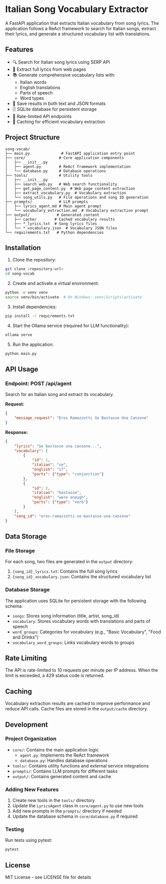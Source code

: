 # Italian Song Vocabulary Extractor

A FastAPI application that extracts Italian vocabulary from song lyrics. The application follows a ReAct framework to search for Italian songs, extract their lyrics, and generate a structured vocabulary list with translations.

## Features

- 🔍 Search for Italian song lyrics using SERP API
- 📝 Extract full lyrics from web pages
- 📚 Generate comprehensive vocabulary lists with:
  - Italian words
  - English translations
  - Parts of speech
  - Word types
- 💾 Save results in both text and JSON formats
- 🗄️ SQLite database for persistent storage
- 🚀 Rate-limited API endpoints
- 🔄 Caching for efficient vocabulary extraction

## Project Structure

```
song-vocab/
├── main.py              # FastAPI application entry point
├── core/               # Core application components
│   ├── __init__.py
│   ├── agent.py        # ReAct framework implementation
│   └── database.py     # Database operations
├── tools/              # Utility tools
│   ├── __init__.py
│   ├── search_web.py   # Web search functionality
│   ├── get_page_content.py  # Web page content extraction
│   ├── extract_vocabulary.py  # Vocabulary extraction
│   └── song_utils.py   # File operations and song ID generation
├── prompts/            # LLM prompts
│   ├── lyrics_agent.md # Main agent prompt
│   └── vocabulary_extraction.md  # Vocabulary extraction prompt
├── output/            # Generated content
│   ├── cache/        # Cached vocabulary results
│   ├── *_lyrics.txt  # Song lyrics files
│   └── *_vocabulary.json  # Vocabulary JSON files
└── requirements.txt   # Python dependencies
```

## Installation

1. Clone the repository:
```bash
git clone <repository-url>
cd song-vocab
```

2. Create and activate a virtual environment:
```bash
python -m venv venv
source venv/bin/activate  # On Windows: venv\Scripts\activate
```

3. Install dependencies:
```bash
pip install -r requirements.txt
```

4. Start the Ollama service (required for LLM functionality):
```bash
ollama serve
```

5. Run the application:
```bash
python main.py
```

## API Usage

### Endpoint: POST /api/agent

Search for an Italian song and extract its vocabulary.

**Request:**
```json
{
    "message_request": "Eros Ramazzotti Se Bastasse Una Canzone"
}
```

**Response:**
```json
{
    "lyrics": "Se bastasse una canzone...",
    "vocabulary": [
        {
            "id": 1,
            "italian": "se",
            "english": "if",
            "parts": {"type": "conjunction"}
        },
        {
            "id": 2,
            "italian": "bastasse",
            "english": "were enough",
            "parts": {"type": "verb"}
        }
    ],
    "song_id": "eros-ramazzotti-se-bastasse-una-canzone"
}
```

## Data Storage

### File Storage
For each song, two files are generated in the `output` directory:
1. `{song_id}_lyrics.txt`: Contains the full song lyrics
2. `{song_id}_vocabulary.json`: Contains the structured vocabulary list

### Database Storage
The application uses SQLite for persistent storage with the following schema:
- `songs`: Stores song information (title, artist, song_id)
- `vocabulary`: Stores vocabulary words with translations and parts of speech
- `word_groups`: Categories for vocabulary (e.g., "Basic Vocabulary", "Food and Drinks")
- `vocabulary_word_groups`: Links vocabulary words to groups

## Rate Limiting

The API is rate-limited to 10 requests per minute per IP address. When the limit is exceeded, a 429 status code is returned.

## Caching

Vocabulary extraction results are cached to improve performance and reduce API calls. Cache files are stored in the `output/cache` directory.

## Development

### Project Organization
- `core/`: Contains the main application logic
  - `agent.py`: Implements the ReAct framework
  - `database.py`: Handles database operations
- `tools/`: Contains utility functions and external service integrations
- `prompts/`: Contains LLM prompts for different tasks
- `output/`: Contains generated content and cache

### Adding New Features
1. Create new tools in the `tools/` directory
2. Update the `LyricsAgent` class in `core/agent.py` to use new tools
3. Add new prompts in the `prompts/` directory if needed
4. Update the database schema in `core/database.py` if required

### Testing

Run tests using pytest:
```bash
pytest
```

## License

MIT License - see LICENSE file for details 